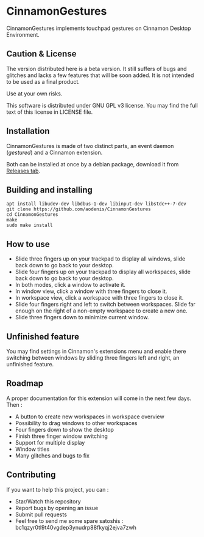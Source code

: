 CinnamonGestures
================

CinnamonGestures implements touchpad gestures on Cinnamon Desktop Environment.

Caution & License
-----------------

The version distributed here is a beta version. It still suffers of bugs and glitches and lacks a few features that will be soon added. It is not intended to be used as a final product.

Use at your own risks.

This software is distributed under GNU GPL v3 license. You may find the full text of this license in LICENSE file. 

Installation
------------

CinnamonGestures is made of two distinct parts, an event daemon (*gestured*) and a Cinnamon extension.

Both can be installed at once by a debian package, download it from [Releases tab](https://github.com/aodenis/CinnamonGestures/releases).

Building and installing
-----------------------

```
apt install libudev-dev libdbus-1-dev libinput-dev libstdc++-7-dev
git clone https://github.com/aodenis/CinnamonGestures
cd CinnamonGestures
make
sudo make install
```

How to use
----------

+ Slide three fingers up on your trackpad to display all windows, slide back down to go back to your desktop.
+ Slide four fingers up on your trackpad to display all workspaces, slide back down to go back to your desktop.
+ In both modes, click a window to activate it.
+ In window view, click a window with three fingers to close it.
+ In workspace view, click a workspace with three fingers to close it.
+ Slide four fingers right and left to switch between workspaces. Slide far enough on the right of a non-empty workspace to create a new one.
+ Slide three fingers down to minimize current window.

Unfinished feature
------------------

You may find settings in Cinnamon's extensions menu and enable there switching between windows by sliding three fingers left and right, an unfinished feature.

Roadmap
-------

A proper documentation for this extension will come in the next few days. Then :
+ A button to create new workspaces in workspace overview
+ Possibility to drag windows to other workspaces
+ Four fingers down to show the desktop
+ Finish three finger window switching
+ Support for multiple display
+ Window titles
+ Many glitches and bugs to fix

Contributing
------------

If you want to help this project, you can :
+ Star/Watch this repository
+ Report bugs by opening an issue
+ Submit pull requests
+ Feel free to send me some spare satoshis : bc1qzyr0tl9t40vgdep3ynudrp88fkyqj2ejva7zwh
